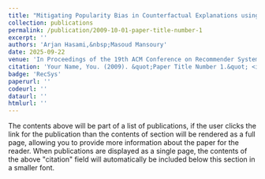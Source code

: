 ```yaml
---
title: "Mitigating Popularity Bias in Counterfactual Explanations using Large Language Models"
collection: publications
permalink: /publication/2009-10-01-paper-title-number-1
excerpt: ''
authors: 'Arjan Hasami,&nbsp;Masoud Mansoury'
date: 2025-09-22
venue: 'In Proceedings of the 19th ACM Conference on Recommender Systems, 2025'
citation: 'Your Name, You. (2009). &quot;Paper Title Number 1.&quot; <i>Journal 1</i>. 1(1).'
badge: 'RecSys'
paperurl: ''
codeurl: ''
dataurl: ''
htmlurl: ''
---
```


The contents above will be part of a list of publications, if the user clicks the link for the publication than the contents of section will be rendered as a full page, allowing you to provide more information about the paper for the reader. When publications are displayed as a single page, the contents of the above "citation" field will automatically be included below this section in a smaller font.
